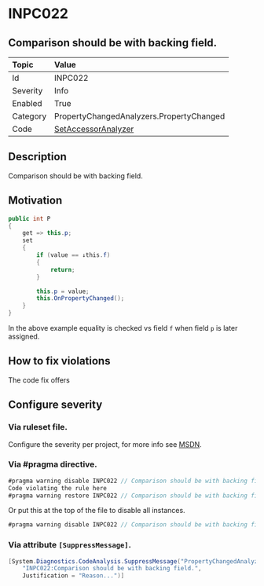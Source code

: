 ﻿# INPC022
## Comparison should be with backing field.

| Topic    | Value
| :--      | :--
| Id       | INPC022
| Severity | Info
| Enabled  | True
| Category | PropertyChangedAnalyzers.PropertyChanged
| Code     | [SetAccessorAnalyzer](https://github.com/DotNetAnalyzers/PropertyChangedAnalyzers/blob/master/PropertyChangedAnalyzers/Analyzers/SetAccessorAnalyzer.cs)


## Description

Comparison should be with backing field.

## Motivation

```cs
public int P
{
    get => this.p;
    set
    {
        if (value == ↓this.f)
        {
            return;
        }

        this.p = value;
        this.OnPropertyChanged();
    }
}
```

In the above example equality is checked vs field `f` when field `p` is later assigned.

## How to fix violations

The code fix offers 

<!-- start generated config severity -->
## Configure severity

### Via ruleset file.

Configure the severity per project, for more info see [MSDN](https://msdn.microsoft.com/en-us/library/dd264949.aspx).

### Via #pragma directive.
```C#
#pragma warning disable INPC022 // Comparison should be with backing field.
Code violating the rule here
#pragma warning restore INPC022 // Comparison should be with backing field.
```

Or put this at the top of the file to disable all instances.
```C#
#pragma warning disable INPC022 // Comparison should be with backing field.
```

### Via attribute `[SuppressMessage]`.

```C#
[System.Diagnostics.CodeAnalysis.SuppressMessage("PropertyChangedAnalyzers.PropertyChanged", 
    "INPC022:Comparison should be with backing field.", 
    Justification = "Reason...")]
```
<!-- end generated config severity -->